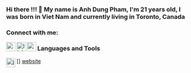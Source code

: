 ### Hi there !!! 👋 My name is Anh Dung Pham, I'm 21 years old, I was born in Viet Nam and currently living in Toronto, Canada

### Connect with me:

[<img align="left" alt="website" width="25px" src="https://upload.wikimedia.org/wikipedia/commons/thumb/c/c4/Globe_icon.svg/1024px-Globe_icon.svg.png" />][website]
[<img align="left" alt="linkedIn" width="25px" src="https://cdn.jsdelivr.net/npm/simple-icons@v3/icons/linkedin.svg" />][linkedin]
[<img align="left" alt="gmail" width="25px" src="https://w7.pngwing.com/pngs/298/243/png-transparent-email-address-computer-icons-mail-miscellaneous-angle-triangle.png" />][gmail]

### Languages and Tools

[<img align="left" alt="java" width="25px" src="https://w7.pngwing.com/pngs/578/816/png-transparent-java-class-file-java-platform-standard-edition-java-development-kit-java-runtime-environment-coffee-jar-text-class-orange-thumbnail.png" />] [website]



[website]: https://stanleypham.com
[linkedin]: https://www.linkedin.com/in/anh-dung-pham-38830b1a6/
[gmail]: mailto:phamanhdung1813@gmail.com
